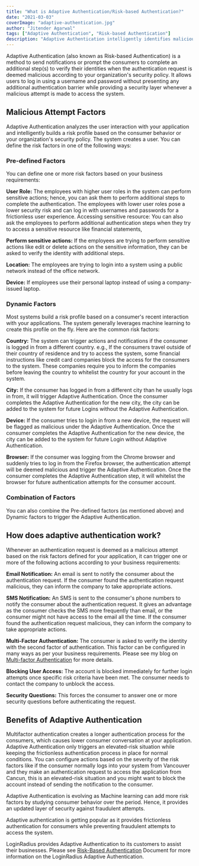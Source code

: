 ```yaml
---
title: "What is Adaptive Authentication/Risk-based Authentication?"
date: "2021-03-03"
coverImage: "adaptive-authentication.jpg"
author: "Jitender Agarwal"
tags: ["Adaptive Authentication", "Risk-based Authentication"]
description: "Adaptive Authentication intelligently identifies malicious attempt based on the defined risk factors and prompt the consumers to complete an additional step to verify their identities"
--- 
```


Adaptive Authentication (also known as Risk-based Authentication) is a method to send notifications or prompt the consumers to complete an additional step(s) to verify their identities when the authentication request is deemed malicious according to your organization's security policy. It allows users to log in using a username and password without presenting any additional authentication barrier while providing a security layer whenever a malicious attempt is made to access the system. 

## Malicious Attempt Factors

Adaptive Authentication analyzes the user interaction with your application and intelligently builds a risk profile based on the consumer behavior or your organization's security policy. The system creates a user. You can define the risk factors in one of the following ways:

### Pre-defined Factors

You can define one or more risk factors based on your business requirements: 

**User Role:** The employees with higher user roles in the system can perform sensitive actions; hence, you can ask them to perform additional steps to complete the authentication. The employees with lower user roles pose a lower security risk and can log in with usernames and passwords for a frictionless user experience. 
Accessing sensitive resource: You can also ask the employees to perform additional authentication steps when they try to access a sensitive resource like financial statements, 

**Perform sensitive actions:** If the employees are trying to perform sensitive actions like edit or delete actions on the sensitive information, they can be asked to verify the identity with additional steps. 

**Location:** The employees are trying to login into a system using a public network instead of the office network. 

**Device:** If employees use their personal laptop instead of using a company-issued laptop. 

### Dynamic Factors

Most systems build a risk profile based on a consumer's recent interaction with your applications. The system generally leverages machine learning to create this profile on the fly. Here are the common risk factors: 

**Country:** The system can trigger actions and notifications if the consumer is logged in from a different country. e.g., If the consumers travel outside of their country of residence and try to access the system, some financial instructions like credit card companies block the access for the consumers to the system. These companies require you to inform the companies before leaving the country to whitelist the country for your account in the system. 

**City:** If the consumer has logged in from a different city than he usually logs in from, it will trigger Adaptive Authentication. Once the consumer completes the Adaptive Authentication for the new city, the city can be added to the system for future Logins without the Adaptive Authentication. 

**Device:** If the consumer tries to login in from a new device, the request will be flagged as malicious under the Adaptive Authentication. Once the consumer completes the Adaptive Authentication for the new device, the city can be added to the system for future Login without Adaptive Authentication. 

**Browser:** If the consumer was logging from the Chrome browser and suddenly tries to log in from the Firefox browser, the authentication attempt will be deemed malicious and trigger the Adaptive Authentication. Once the consumer completes the Adaptive Authentication step, it will whitelist the browser for future authentication attempts for the consumer account.

### Combination of Factors

You can also combine the Pre-defined factors (as mentioned above) and Dynamic factors to trigger the Adaptive Authentication.

## How does adaptive authentication work?

Whenever an authentication request is deemed as a malicious attempt based on the risk factors defined for your application, it can trigger one or more of the following actions  according to your business requirements:

**Email Notification:** An email is sent to notify the consumer about the authentication request. If the consumer found the authentication request malicious, they can inform the company to take appropriate actions. 

**SMS Notification:** An SMS is sent to the consumer's phone numbers to notify the consumer about the authentication request. It gives an advantage as the consumer checks the SMS more frequently than email, or the consumer might not have access to the email all the time. If the consumer found the authentication request malicious, they can inform the company to take appropriate actions. 

**Multi-Factor Authentication:** The consumer is asked to verify the identity with the second factor of authentication. This factor can be configured in many ways as per your business requirements. Please see my blog on [Multi-factor Authentication](https://www.loginradius.com/blog/async/why-mfa-important/) for more details.

**Blocking User Access:** The account is blocked immediately for further login attempts once specific risk criteria have been met. The consumer needs to contact the company to unblock the access. 

**Security Questions:** This forces the consumer to answer one or more security questions before authenticating the request.

## Benefits of Adaptive Authentication

Multifactor authentication creates a longer authentication process for the consumers, which causes lower consumer conversation at your application. Adaptive Authentication only triggers an elevated-risk situation while keeping the frictionless authentication process in place for normal conditions. 
You can configure actions based on the severity of the risk factors like if the consumer normally logs into your system from Vancouver and they make an authentication request to access the application from Cancun, this is an elevated-risk situation and you might want to block the account instead of sending the notification to the consumer. 

Adaptive Authentication is evolving as Machine learning can add more risk factors by studying consumer behavior over the period. Hence, it provides an updated layer of security against fraudulent attempts. 

Adaptive authentication is getting popular as it provides frictionless authentication for consumers while preventing fraudulent attempts to access the system. 

LoginRadius provides Adaptive Authentication to its customers to assist their businesses. Please see [Risk-Based Authentication](https://www.loginradius.com/docs/api/v2/admin-console/platform-security/risk-based-auth/) Document for more information on the LoginRadius Adaptive Authentication. 
